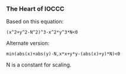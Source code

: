 ### The Heart of IOCCC

Based on this equation:

    (x^2+y^2-N^2)^3-x^2*y^3*N<0

Alternate version:

    min(abs(x)+abs(y)-N,x*x+y*y-(abs(x)+y)*N)<0

N is a constant for scaling.
